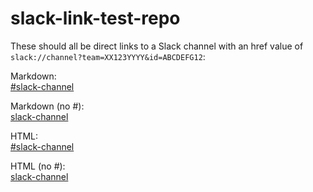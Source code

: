 # slack-link-test-repo

These should all be direct links to a Slack channel with an href value of `slack://channel?team=XX123YYYY&id=ABCDEFG12`:

Markdown:<br/>
[#slack-channel](slack://channel?team=XX123YYYY&id=ABCDEFG12)

Markdown (no #):<br/>
[slack-channel](slack://channel?team=XX123YYYY&id=ABCDEFG12)

HTML:<br/>
<a href="slack://channel?team=XX123YYYY&id=ABCDEFG12">#slack-channel</a>

HTML (no #):<br/>
<a href="slack://channel?team=XX123YYYY&id=ABCDEFG12">slack-channel</a>
